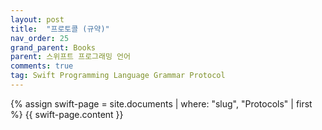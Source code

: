 ```yaml
---
layout: post
title:  "프로토콜 (규약)"
nav_order: 25
grand_parent: Books
parent: 스위프트 프로그래밍 언어
comments: true
tag: Swift Programming Language Grammar Protocol
---
```


{% assign swift-page = site.documents | where: "slug", "Protocols" | first %}
{{ swift-page.content }}